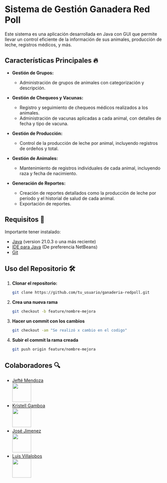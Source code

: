 # Sistema de Gestión Ganadera Red Poll

Este sistema es una aplicación desarrollada en Java con GUI que permite llevar un control eficiente de la información de sus animales, producción de leche, registros médicos, y más.

## Características Principales 🔥

- **Gestión de Grupos:**
  - Administración de grupos de animales con categorización y descripción.

- **Gestión de Chequeos y Vacunas:**
  - Registro y seguimiento de chequeos médicos realizados a los animales.
  - Administración de vacunas aplicadas a cada animal, con detalles de fecha y tipo de vacuna.

- **Gestión de Producción:**
  - Control de la producción de leche por animal, incluyendo registros de ordeños y total.

- **Gestión de Animales:**
  - Mantenimiento de registros individuales de cada animal, incluyendo raza y fecha de nacimiento.

- **Generación de Reportes:**
  - Creación de reportes detallados como la producción de leche por período y el historial de salud de cada animal.
  - Exportación de reportes.
## Requisitos 🔑
  Importante tener instalado:

- [Java](https://adoptium.net/) (version 21.0.3 o una más reciente)
- [IDE para Java](https://netbeans.apache.org/front/main/download/) (De preferencia NetBeans)
- [Git](https://git-scm.com/)
## Uso del Repositorio 🛠️

1. **Clonar el repositorio:**
   ```bash
   git clone https://github.com/tu_usuario/ganaderia-redpoll.git
   ```
2. **Crea una nueva rama**
   ```bash
   git checkout -b feature/nombre-mejora
   ```
3. **Hacer un commit con los cambios**
   ```bash
   git checkout -am "Se realizó x cambio en el codigo"
   ```
5. **Subir el commit la rama creada**
   ```bash
   git push origin feature/nombre-mejora
   ```
## Colaboradores 🔍️


- [Jefté Mendoza <br> <img src="https://github.com/JEFTEDARIEL123.png" width="60px;"/>](https://github.com/JEFTEDARIEL123)
- [Kristell Gamboa <br> <img src="https://github.com/KristellGamboa.png" width="60px;" />](https://github.com/)
- [José Jimenez <br> <img src="https://github.com/JoseJimenez.png" width="60px;"/>](https://github.com/)
- [Luis Villalobos <br> <img src="https://github.com/LuisVillalobos.png" width="60px;"/>](https://github.com/)

